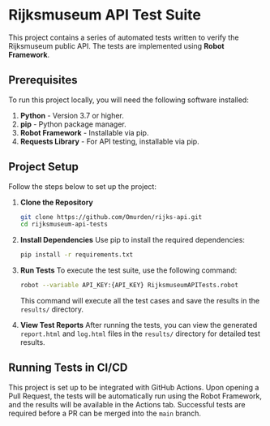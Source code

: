 # Rijksmuseum API Test Suite

This project contains a series of automated tests written to verify the Rijksmuseum public API. The tests are implemented using **Robot Framework**.

## Prerequisites

To run this project locally, you will need the following software installed:

1. **Python** - Version 3.7 or higher.
2. **pip** - Python package manager.
3. **Robot Framework** - Installable via pip.
4. **Requests Library** - For API testing, installable via pip.

## Project Setup

Follow the steps below to set up the project:

1. **Clone the Repository**
   ```sh
   git clone https://github.com/Omurden/rijks-api.git
   cd rijksmuseum-api-tests
   ```

2. **Install Dependencies**
   Use pip to install the required dependencies:
   ```sh
   pip install -r requirements.txt
   ```

3. **Run Tests**
   To execute the test suite, use the following command:
   ```sh
   robot --variable API_KEY:{API_KEY} RijksmuseumAPITests.robot
   ```

   This command will execute all the test cases and save the results in the `results/` directory.

4. **View Test Reports**
   After running the tests, you can view the generated `report.html` and `log.html` files in the `results/` directory for detailed test results.

## Running Tests in CI/CD

This project is set up to be integrated with GitHub Actions. Upon opening a Pull Request, the tests will be automatically run using the Robot Framework, and the results will be available in the Actions tab. Successful tests are required before a PR can be merged into the `main` branch.